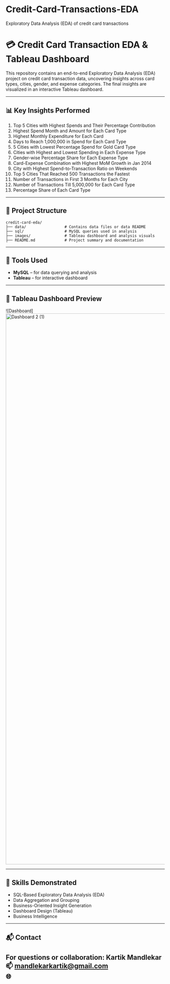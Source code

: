 # Credit-Card-Transactions-EDA
Exploratory Data Analysis (EDA) of credit card transactions 

# 💳 Credit Card Transaction EDA & Tableau Dashboard

This repository contains an end-to-end Exploratory Data Analysis (EDA) project on credit card transaction data, uncovering insights across card types, cities, gender, and expense categories. The final insights are visualized in an interactive Tableau dashboard.

---

## 📊 Key Insights Performed

1. Top 5 Cities with Highest Spends and Their Percentage Contribution
2. Highest Spend Month and Amount for Each Card Type
3. Highest Monthly Expenditure for Each Card
4. Days to Reach 1,000,000 in Spend for Each Card Type
5. 5 Cities with Lowest Percentage Spend for Gold Card Type
6. Cities with Highest and Lowest Spending in Each Expense Type
7. Gender-wise Percentage Share for Each Expense Type
8. Card-Expense Combination with Highest MoM Growth in Jan 2014
9. City with Highest Spend-to-Transaction Ratio on Weekends
10. Top 5 Cities That Reached 500 Transactions the Fastest
11. Number of Transactions in First 3 Months for Each City
12. Number of Transactions Till 5,000,000 for Each Card Type
13. Percentage Share of Each Card Type

---

## 📁 Project Structure

```
credit-card-eda/
├── data/                 # Contains data files or data README
├── sql/                  # MySQL queries used in analysis
├── images/               # Tableau dashboard and analysis visuals
├── README.md             # Project summary and documentation
```

---

## 🧰 Tools Used

- **MySQL** – for data querying and analysis
- **Tableau** – for interactive dashboard

---

## 📸 Tableau Dashboard Preview

![Dashboard]<img width="2924" height="1739" alt="Dashboard 2 (1)" src="https://github.com/user-attachments/assets/5a518cb8-1aa9-4a99-aaaf-ce9b9f5212df" />


---

## 🧠 Skills Demonstrated

- SQL-Based Exploratory Data Analysis (EDA)
- Data Aggregation and Grouping
- Business-Oriented Insight Generation
- Dashboard Design (Tableau)
- Business Intelligence

---

## 📬 Contact

For questions or collaboration:
**Kartik Mandlekar**  
📫 mandlekarkartik@gmail.com  
🌐 
---
